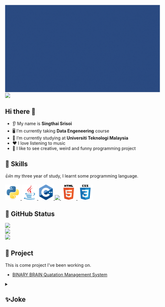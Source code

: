 <img src="https://github.com/singthai-srisoi/singthai-srisoi/blob/main/Singthai%20Srisoi.gif">

<img src="https://img.shields.io/github/followers/singthai-srisoi?style=for-the-badge">

## Hi there 👋  
* 👂 My name is **Singthai Srisoi**  
* 🖥️ I’m currently taking **Data Engeneering** course
* 🌱 I’m currently studying at **Universiti Teknologi Malaysia**
* ❤️ I love listening to music 
* 🤖 I like to see creative, weird and funny programming project

## 🤹  Skills
👍In my three year of study, I learnt some programming language.

<a href="https://www.python.org/">
    <img height="50" src="https://raw.githubusercontent.com/devicons/devicon/master/icons/python/python-original.svg"/>
</a>
<a href="https://www.java.com/">
    <img height="50" src="https://raw.githubusercontent.com/devicons/devicon/master/icons/java/java-original.svg"/>
</a>
<a href="https://www.w3schools.com/cpp/">
    <img height="50" src="https://raw.githubusercontent.com/devicons/devicon/master/icons/cplusplus/cplusplus-original.svg"/>
</a>
<a href="https://www.javascript.com/">
    <img height="50" src="https://github.com/yurijserrano/Github-Profile-Readme-Logos/blob/master/programming%20languages/javascript.svg"/>
</a>
<a href="https://www.w3.org/html/">
    <img height="50" src="https://raw.githubusercontent.com/devicons/devicon/master/icons/html5/html5-original-wordmark.svg"/>
</a>
<a href="https://www.w3schools.com/css/">
    <img height="50" src="https://raw.githubusercontent.com/devicons/devicon/master/icons/css3/css3-original-wordmark.svg"/>
</a>


## 📖  GitHub Status

<div class="div1"> <img src="https://github-readme-stats.vercel.app/api?username=singthai-srisoi&show_icons=true&theme=dark"/></div>
<div class="div2"><img src="https://github-readme-stats.vercel.app/api/top-langs?username=singthai-srisoi&layout=compact&theme=dark"/> </div>
<div class="div3"> <img src="https://github-readme-streak-stats.herokuapp.com/?user=singthai-srisoi&theme=dark"/></div>
</div>


## 📁  Project
This is come project I've been working on.
- [BINARY BRAIN Quatation Management System](https://github.com/singthai-srisoi/school-assignment/tree/main/binarybrain)

<details>
    <summary><h2>✨Joke</h2></summary><br/>
    <img src="https://readme-jokes.vercel.app/api">
</details>
